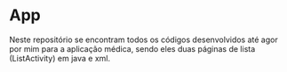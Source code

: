 # App
Neste repositório se encontram todos os códigos desenvolvidos até agor por mim para a aplicação médica, sendo eles duas páginas de lista
(ListActivity) em java e xml.
